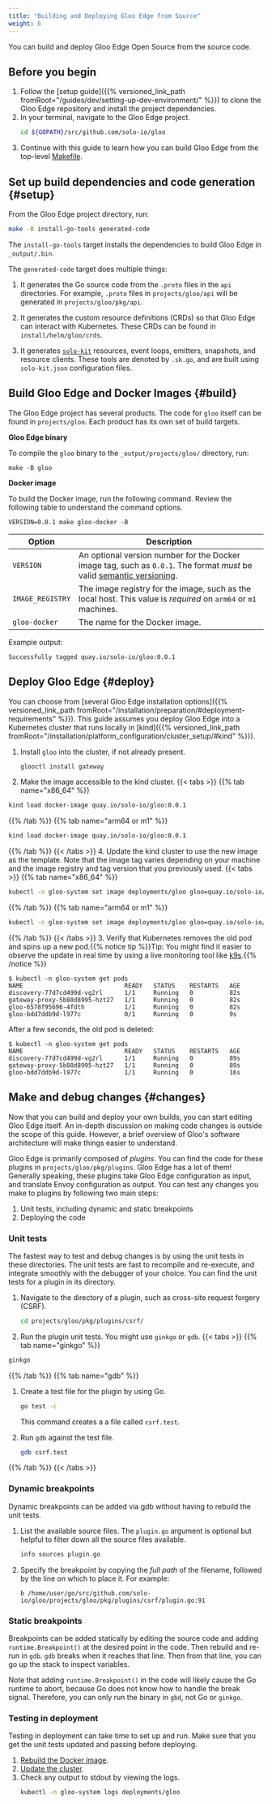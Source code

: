 ```yaml
---
title: "Building and Deploying Gloo Edge from Source"
weight: 6
---
```


You can build and deploy Gloo Edge Open Source from the source code.

## Before you begin

1. Follow the [setup guide]({{% versioned_link_path fromRoot="/guides/dev/setting-up-dev-environment/" %}}) to clone the Gloo Edge repository and install the project dependencies.
2. In your terminal, navigate to the Gloo Edge project.
   ```sh
   cd ${GOPATH}/src/github.com/solo-io/gloo
   ```
3. Continue with this guide to learn how you can build Gloo Edge from the top-level [Makefile](https://github.com/solo-io/gloo/blob/master/Makefile).

## Set up build dependencies and code generation {#setup}

From the Gloo Edge project directory, run:
```sh
make -B install-go-tools generated-code
```

The `install-go-tools` target installs the dependencies to build Gloo Edge in `_output/.bin`. 

The `generated-code` target does multiple things:

1. It generates the Go source code from the `.proto` files in the `api` directories. For example, `.proto` files in `projects/gloo/api` will be generated in `projects/gloo/pkg/api`.

2. It generates the custom resource definitions (CRDs) so that Gloo Edge can interact with Kubernetes. These CRDs can be found in `install/helm/gloo/crds`.

3. It generates [`solo-kit`](https://github.com/solo-io/solo-kit) resources, event loops, emitters, snapshots, and resource clients. These tools are denoted by `.sk.go`, and are built using `solo-kit.json` configuration files.

## Build Gloo Edge and Docker Images {#build}

The Gloo Edge project has several products. The code for `gloo` itself can be found in `projects/gloo`. Each product has its own set of build targets. 

**Gloo Edge binary**

To compile the `gloo` binary to the `_output/projects/gloo/` directory, run:

    make -B gloo

**Docker image**

To build the Docker image, run the following command. Review the following table to understand the command options.

    VERSION=0.0.1 make gloo-docker -B

| Option | Description                                                                                                                                  |
| ------ |----------------------------------------------------------------------------------------------------------------------------------------------|
| `VERSION` | An optional version number for the Docker image tag, such as `0.0.1`. The format *must* be valid [semantic versioning](https://semver.org/). |
| `IMAGE_REGISTRY` | The image registry for the image, such as the local host. This value is *required* on `arm64` or `m1` machines.                              |
| `gloo-docker` | The name for the Docker image.                                                                                                               |

Example output:

    Successfully tagged quay.io/solo-io/gloo:0.0.1

## Deploy Gloo Edge {#deploy}

You can choose from [several Gloo Edge installation options]({{% versioned_link_path fromRoot="/installation/preparation/#deployment-requirements" %}}). This guide assumes you deploy Gloo Edge into a Kubernetes cluster that runs locally in [kind]({{% versioned_link_path fromRoot="/installation/platform_configuration/cluster_setup/#kind" %}}).

1. Install `gloo` into the cluster, if not already present.
   ```sh
   glooctl install gateway
   ```
2. Make the image accessible to the kind cluster. 
   {{< tabs >}} 
{{% tab name="x86_64" %}}
```sh
kind load docker-image quay.io/solo-io/gloo:0.0.1
```
{{% /tab %}} 
{{% tab name="arm64 or m1" %}}
```sh
kind load docker-image quay.io/solo-io/gloo:0.0.1
```
{{% /tab %}} 
   {{< /tabs >}}
4. Update the kind cluster to use the new image as the template. Note that the image tag varies depending on your machine and the image registry and tag version that you previously used.
   {{< tabs >}} 
{{% tab name="x86_64" %}}
```sh
kubectl -n gloo-system set image deployments/gloo gloo=quay.io/solo-io/gloo:0.0.1
```
{{% /tab %}} 
{{% tab name="arm64 or m1" %}}
```sh
kubectl -n gloo-system set image deployments/gloo gloo=quay.io/solo-io/gloo:0.0.1
```
{{% /tab %}} 
   {{< /tabs >}}
3. Verify that Kubernetes removes the old pod and spins up a new pod.{{% notice tip %}}Tip: You might find it easier to observe the update in real time by using a live monitoring tool like [k9s](https://k9scli.io/).{{% /notice %}}
   ```
   $ kubectl -n gloo-system get pods
   NAME                            READY   STATUS    RESTARTS   AGE
   discovery-77d7cd499d-vg2rl      1/1     Running   0          82s
   gateway-proxy-5b88d8995-hzt27   1/1     Running   0          82s
   gloo-6578f95696-4fdth           1/1     Running   0          82s
   gloo-bdd7ddb9d-l977c            0/1     Running   0          9s
   ```
   After a few seconds, the old pod is deleted:
   ```
   $ kubectl -n gloo-system get pods
   NAME                            READY   STATUS    RESTARTS   AGE
   discovery-77d7cd499d-vg2rl      1/1     Running   0          89s
   gateway-proxy-5b88d8995-hzt27   1/1     Running   0          89s
   gloo-bdd7ddb9d-l977c            1/1     Running   0          16s
   ```

## Make and debug changes {#changes}

Now that you can build and deploy your own builds, you can start editing Gloo Edge itself. An in-depth discussion on making code changes is outside the scope of this guide. However, a brief overview of Gloo's software architecture will make things easier to understand.

Gloo Edge is primarily composed of *plugins*. You can find the code for these plugins in `projects/gloo/pkg/plugins`. Gloo Edge has a lot of them! Generally speaking, these plugins take Gloo Edge configuration as input, and translate Envoy configuration as output. You can test any changes you make to plugins by following two main steps:
1. Unit tests, including dynamic and static breakpoints
2. Deploying the code

### Unit tests

The fastest way to test and debug changes is by using the unit tests in these directories. The unit tests are fast to recompile and re-execute, and integrate smoothly with the debugger of your choice. You can find the unit tests for a plugin in its directory.

1. Navigate to the directory of a plugin, such as cross-site request forgery (CSRF).
   ```sh
   cd projects/gloo/pkg/plugins/csrf/
   ```
2. Run the plugin unit tests. You might use `ginkgo` or `gdb`.
   {{< tabs >}} 
{{% tab name="ginkgo" %}}
```sh
ginkgo
```
{{% /tab %}} 
{{% tab name="gdb" %}}
1. Create a test file for the plugin by using Go.
   ```sh
   go test -c
   ```

   This command creates a a file called `csrf.test`.
2. Run `gdb` against the test file.
   ```sh
   gdb csrf.test
   ```
{{% /tab %}} 
   {{< /tabs >}}

### Dynamic breakpoints

Dynamic breakpoints can be added via gdb without having to rebuild the unit tests.

1. List the available source files. The `plugin.go` argument is optional but helpful to filter down all the source files available.
   ```sh
   info sources plugin.go
   ```
2. Specify the breakpoint by copying the *full path* of the filename, followed by the line on which to place it. For example:
   ```
   b /home/user/go/src/github.com/solo-io/gloo/projects/gloo/pkg/plugins/csrf/plugin.go:91
   ```

### Static breakpoints

Breakpoints can be added statically by editing the source code and adding `runtime.Breakpoint()` at the desired point in the code. Then rebuild and re-run in `gdb`. `gdb` breaks when it reaches that line. Then from that line, you can go up the stack to inspect variables.

Note that adding `runtime.Breakpoint()` in the code will likely cause the Go runtime to abort, because Go does not know how to handle the break signal. Therefore, you can only run the binary in `gbd`, not Go or `ginkgo`.

### Testing in deployment

Testing in deployment can take time to set up and run. Make sure that you get the unit tests updated and passing before deploying.

1. [Rebuild the Docker image](#build).
2. [Update the cluster](#deploy).
3. Check any output to stdout by viewing the logs.
   ```sh
   kubectl -n gloo-system logs deployments/gloo
   ```
